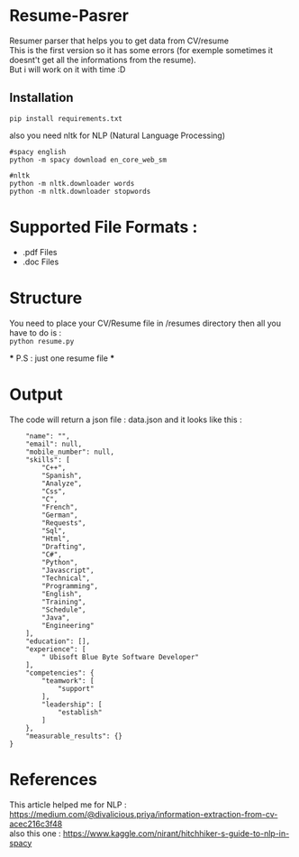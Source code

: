 # Resume-Pasrer

Resumer parser that helps you to get data from CV/resume  
This is the first version so it has some errors (for exemple sometimes it doesnt't get all the informations from the resume).  
But i will work on it with time :D 

## Installation

``` pip install requirements.txt ```

also you need nltk for  NLP (Natural Language Processing) 
``` 
#spacy english
python -m spacy download en_core_web_sm

#nltk
python -m nltk.downloader words
python -m nltk.downloader stopwords 
```
# Supported File Formats : 
* .pdf Files 
* .doc Files

# Structure 
You need to place your CV/Resume file in /resumes directory then all you have to do is :  
``` python resume.py ``` 

**\*** P.S : just one resume file **\***
# Output 
The code will return a json file : data.json and it looks like this :  
``` {
    "name": "",
    "email": null,
    "mobile_number": null,
    "skills": [
        "C++",
        "Spanish",
        "Analyze",
        "Css",
        "C",
        "French",
        "German",
        "Requests",
        "Sql",
        "Html",
        "Drafting",
        "C#",
        "Python",
        "Javascript",
        "Technical",
        "Programming",
        "English",
        "Training",
        "Schedule",
        "Java",
        "Engineering"
    ],
    "education": [],
    "experience": [
        " Ubisoft Blue Byte Software Developer"
    ],
    "competencies": {
        "teamwork": [
            "support"
        ],
        "leadership": [
            "establish"
        ]
    },
    "measurable_results": {}
} 
```

# References 
This article helped me for NLP : https://medium.com/@divalicious.priya/information-extraction-from-cv-acec216c3f48  
also this one : https://www.kaggle.com/nirant/hitchhiker-s-guide-to-nlp-in-spacy